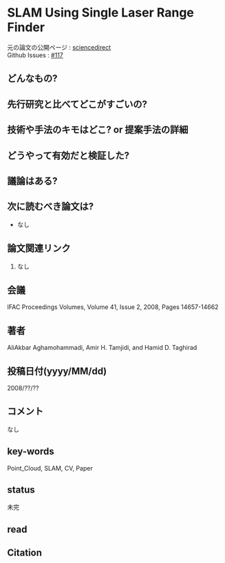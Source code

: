 # SLAM Using Single Laser Range Finder

元の論文の公開ページ : [sciencedirect](https://www.sciencedirect.com/science/article/pii/S1474667016413479)  
Github Issues : [#117](https://github.com/Obarads/obarads.github.io/issues/117)

## どんなもの?

## 先行研究と比べてどこがすごいの?

## 技術や手法のキモはどこ? or 提案手法の詳細

## どうやって有効だと検証した?

## 議論はある?

## 次に読むべき論文は?
- なし

## 論文関連リンク
1. なし

## 会議
IFAC Proceedings Volumes, Volume 41, Issue 2, 2008, Pages 14657-14662

## 著者
AliAkbar Aghamohammadi, Amir  H. Tamjidi, and Hamid D. Taghirad

## 投稿日付(yyyy/MM/dd)
2008/??/??

## コメント
なし

## key-words
Point_Cloud, SLAM, CV, Paper

## status
未完

## read

## Citation
